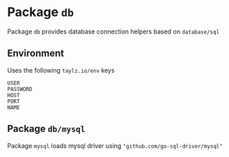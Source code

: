 # Package `db`

Package `db` provides database connection helpers based on `database/sql`

## Environment

Uses the following `taylz.io/env` keys

```
USER
PASSWORD
HOST
PORT
NAME
```

## Package `db/mysql`

Package `mysql` loads mysql driver using `"github.com/go-sql-driver/mysql"`
